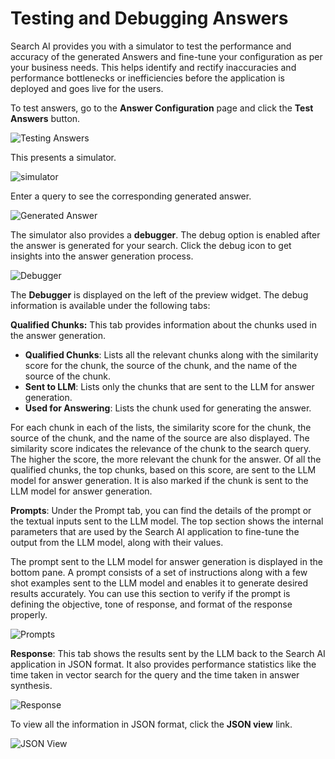 # Testing and Debugging Answers

Search AI provides you with a simulator to test the performance and accuracy of the generated Answers and fine-tune your configuration as per your business needs. This helps identify and rectify inaccuracies and performance bottlenecks or inefficiencies before the application is deployed and goes live for the users.

To test answers, go to the **Answer Configuration** page and click the **Test Answers** button. 

![Testing Answers](../images/testing/test-answer-button.png "Testing Answers")


This presents a simulator. 

![simulator](../images/testing/test-answers.png "Simulator")


Enter a query to see the corresponding generated answer.

![Generated Answer](../images/testing/answer.png "Generated Answer")

The simulator also provides a **debugger**. The debug option is enabled after the answer is generated for your search. Click the debug icon to get insights into the answer generation process.

![Debugger](../images/testing/debug-option.png "Debugger")

The **Debugger** is displayed on the left of the preview widget. The debug information is available under the following tabs:

**Qualified Chunks:** This tab provides information about the chunks used in the answer generation.  

* **Qualified Chunks**: Lists all the relevant chunks along with the similarity score for the chunk, the source of the chunk, and the name of the source of the chunk.
* **Sent to LLM**: Lists only the chunks that are sent to the LLM for answer generation. 
* **Used for Answering**: Lists the chunk used for generating the answer. 

For each chunk in each of the lists, the similarity score for the chunk, the source of the chunk, and the name of the source are also displayed. The similarity score indicates the relevance of the chunk to the search query. The higher the score, the more relevant the chunk for the answer. Of all the qualified chunks, the top chunks, based on this score, are sent to the LLM model for answer generation. It is also marked if the chunk is sent to the LLM model for answer generation.

**Prompts**: Under the Prompt tab, you can find the details of the prompt or the textual inputs sent to the LLM model. The top section shows the internal parameters that are used by the Search AI application to fine-tune the output from the LLM model, along with their values.

The prompt sent to the LLM model for answer generation is displayed in the bottom pane. A prompt consists of a set of instructions along with a few shot examples sent to the LLM model and enables it to generate desired results accurately.  You can use this section to verify if the prompt is defining the objective, tone of response, and format of the response properly. 

![Prompts](../images/testing/prompts-tab.png "Prompts tab")


**Response**: This tab shows the results sent by the LLM back to the Search AI application in JSON format. It also provides performance statistics like the time taken in vector search for the query and the time taken in answer synthesis. 

![Response](../images/testing/response-tab.png "Response tab")


To view all the information in JSON format, click the **JSON view** link.

![JSON View](../images/testing/json-view.png "JSON View")

